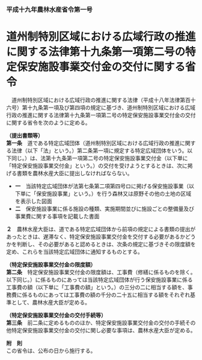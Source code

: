 ### 平成十九年農林水産省令第一号  
# 道州制特別区域における広域行政の推進に関する法律第十九条第一項第二号の特定保安施設事業交付金の交付に関する省令  
　道州制特別区域における広域行政の推進に関する法律（平成十八年法律第百十六号）第十九条第一項及び第四項の規定に基づき、道州制特別区域における広域行政の推進に関する法律第十九条第一項第二号の特定保安施設事業交付金の交付に関する省令を次のように定める。  
  
**（提出書類等）**  
**第一条**　道である特定広域団体（道州制特別区域における広域行政の推進に関する法律（以下「法」という。）第二条第一項に規定する特定広域団体をいう。以下同じ。）は、法第十九条第一項第二号の特定保安施設事業交付金（以下単に「特定保安施設事業交付金」という。）の交付を受けようとするときは、次に掲げる書類を農林水産大臣に提出しなければならない。  
* **一**　当該特定広域団体が法第七条第二項第四号ロに掲げる保安施設事業（以下単に「保安施設事業」という。）を行う森林又は原野その他の土地の区域を表示した図面  
* **二**　保安施設事業に係る施設の種類、実施期間並びに施設ごとの整備量及び事業費に関する事項を記載した書面  
  
**２**　農林水産大臣は、道である特定広域団体から前項の規定による書類の提出があったときは、遅滞なく、特定保安施設事業交付金を交付する必要があるかどうかを判断し、その必要があると認めるときは、次条の規定に基づきその限度額を定め、これらを当該特定広域団体に通知するものとする。  
  
**（特定保安施設事業交付金の限度額）**  
**第二条**　特定保安施設事業交付金の限度額は、工事費（修繕に係るものを除く。以下同じ。）に係るものにあっては当該特定広域団体が行う保安施設事業に係る工事費の額（以下単に「工事費の額」という。）の三分の二に相当する額を、事務費に係るものにあっては工事費の額の千分の二十五に相当する額をそれぞれ基準として、農林水産大臣が定める。  
  
**（特定保安施設事業交付金の交付手続等）**  
**第三条**　前二条に定めるもののほか、特定保安施設事業交付金の交付の手続その他特定保安施設事業交付金の交付に関し必要な事項は、農林水産大臣が定める。  
  
**附　則**  
この省令は、公布の日から施行する。  
  
